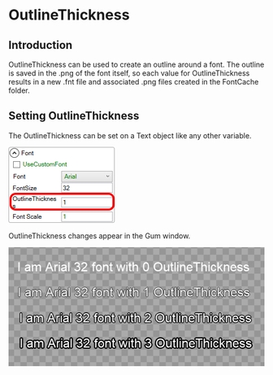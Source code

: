 # OutlineThickness

## Introduction

OutlineThickness can be used to create an outline around a font. The outline is saved in the .png of the font itself, so each value for OutlineThickness results in a new .fnt file and associated .png files created in the FontCache folder.

## Setting OutlineThickness

The OutlineThickness can be set on a Text object like any other variable.

![](<../../.gitbook/assets/OutlineThicknessGum (1).png>)

OutlineThickness changes appear in the Gum window.

![](<../../.gitbook/assets/OutlineThicknessGumExample (1).png>)
